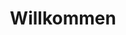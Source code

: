 ---
title: Willkommen

description: Benötigen Sie eine Unterkunft? Wir haben neue, moderne Apartments mitten im Zentrum von Balestrand. Balkone mit fantastischem Blick auf den Fjord. Einfacher Zugang. Fertig möbliert, mit voll ausgestatteter Küche und Bad. Perfekt für diejenigen, die mehr Freiheit wollen.

intro: Benötigen Sie eine Unterkunft? Wir haben neue, moderne Apartments mitten im Zentrum von Balestrand. Balkone mit fantastischem Blick auf den Fjord. Einfacher Zugang. Fertig möbliert, mit voll ausgestatteter Küche und Bad. Perfekt für diejenigen, die mehr Freiheit wollen.

intro_button: Alle Wohnungen anzeigen

images:
- /images/IMG_6391.jpeg
- /images/jetski/IMG_0690.jpg
- /images/IMG_6248.jpg

items:
- title: Vermietung
  image: /images/IMG_9845-HDR.jpg
  desc: Wir vermieten Apartments, Autos und Jetskis  im Zentrum von Balestrand. Perfekt für kurze Tagesausflüge in die Umgebung.
  url: /de/utleie
  button: Mehr Informationen

- title: Lage
  image: /images/balestrand.jpg
  desc: Alle unsere Apartments befinden sich in zentraler Lage im Zentrum von Balestrand. Ruhige Umgebung und mit einem fantastischen Blick auf den Fjord. Mit kurzen Entfernungen zum Lebensmittelgeschäft, Touristeninformationen und Wandermöglichkeiten ist dies ein perfekter Ausgangspunkt für einen längeren Aufenthalt.
  url: /de/lokasjon
  button: Mehr Informationen

- title: Aktivitäten
  image: /images/IMG_6248.jpg
  desc: Balestrand hat Ihnen als Besucher viel zu bieten. Ob alleine oder in Gruppen. Hier finden Sie alles von kulturellen Spaziergängen entlang der Küste bis hin zu Fjordsafaris in der Nähe der Umgebung. Reiselivsmuseum und mehr. Treffen Sie Einheimische, Fischer oder Künstler. Es gibt viel zur Auswahl.
  button: Aktivitäten in Balestrand 
  url: /de/aktiviteter

---